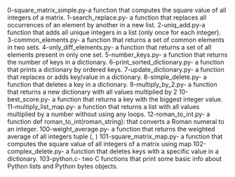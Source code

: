 0-square_matrix_simple.py-a function that computes the square value of all integers of a matrix.
1-search_replace.py- a function that replaces all occurrences of an element by another in a new list.
2-uniq_add.py-a function that adds all unique integers in a list (only once for each integer).
3-common_elements.py- a function that returns a set of common elements in two sets.
4-only_diff_elements.py- a function that returns a set of all elements present in only one set.
5-number_keys.py- a function that returns the number of keys in a dictionary.
6-print_sorted_dictionary.py- a function that prints a dictionary by ordered keys.
7-update_dictionary.py- a function that replaces or adds key/value in a dictionary.
8-simple_delete.py- a function that deletes a key in a dictionary.
9-multiply_by_2.py- a function that returns a new dictionary with all values multiplied by 2
10-best_score.py- a function that returns a key with the biggest integer value.
11-multiply_list_map.py- a function that returns a list with all values multiplied by a number without using any loops.
12-roman_to_int.py- a function def roman_to_int(roman_string): that converts a Roman numeral to an integer.
100-weight_average.py- a function that returns the weighted average of all integers tuple (<score>, <weight>)
101-square_matrix_map.py- a function that computes the square value of all integers of a matrix using map
102-complex_delete.py- a function that deletes keys with a specific value in a dictionary.
103-python.c- two C functions that print some basic info about Python lists and Python bytes objects.

